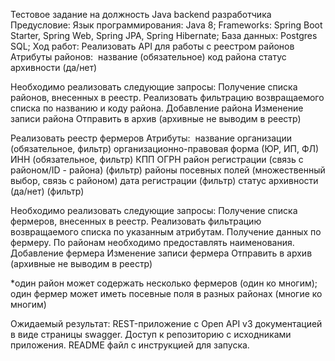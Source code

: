 Тестовое задание на должность Java backend разработчика
Предусловие:
Язык программирования: Java 8;
Frameworks: Spring Boot Starter, Spring Web, Spring JPA, Spring 
Hibernate;
База данных: Postgres SQL;
Ход работ:
Реализовать API для работы с реестром районов
Атрибуты районов: 
название (обязательное)
код района
статус архивности (да/нет)


Необходимо реализовать следующие запросы:
Получение списка районов, внесенных в реестр. Реализовать 
фильтрацию возвращаемого списка по названию и коду района.
Добавление района 
Изменение записи района
Отправить в архив (архивные не выводим в реестр)


Реализовать реестр фермеров
Атрибуты: 
название организации (обязательное, фильтр)
организационно-правовая форма (ЮР, ИП, ФЛ)
ИНН (обязательное, фильтр)
КПП
ОГРН
район регистрации (связь с районом/ID - района) (фильтр)
районы посевных полей (множественный выбор, связь с 
районом)
дата регистрации (фильтр)
статус архивности (да/нет) (фильтр)

Необходимо реализовать следующие запросы:
Получение списка фермеров, внесенных в реестр. Реализовать 
фильтрацию возвращаемого списка по указанным атрибутам. 
Получение данных по фермеру. По районам необходимо 
предоставлять наименования.
Добавление фермера 
Изменение записи фермера
Отправить в архив (архивные не выводим в реестр)


*один район может содержать несколько фермеров (один ко многим); один 
фермер может иметь посевные поля в разных районах (многие ко многим)

Ожидаемый результат:
REST-приложение с Open API v3 документацией в виде страницы 
swagger. Доступ к репозиторию с исходниками приложения. README файл 
с инструкцией для запуска.
